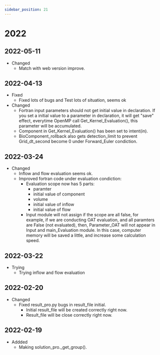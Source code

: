 ```yaml
---
sidebar_position: 21
---
```


# 2022

## 2022-05-11

- Changed
  - Match with web version improve.

## 2022-04-13

- Fixed
  - Fixed lots of bugs and Test lots of situation, seems ok
- Changed
  - Fortran input parameters should not get initial value in declaration. If you set a initial value to a parameter in declaration, it will get "save" effect, everytime OpenMP call Get_Kernel_Evaluation(), this parameter will be accumulated.
  - Component in Get_Kernel_Evaluation() has been set to intent(in).
  - BioComponent_rollback also gets detection_limit to prevent Grid_dt_second become 0 under Forward_Euler condiction.

## 2022-03-24

- Changed
  - Inflow and flow evaluation seems ok.
  - Improved fortran code under evaluation condiction:
    - Evaluation scope now has 5 parts:
      - paramter
      - initial value of component
      - volume
      - initial value of inflow
      - initial value of flow
    - Input module will not assign if the scope are all false, for example, if we are conducting OAT evaluation, and all paramters are False (not evaluated), then, Parameter_OAT will not appear in Input and main_Evaluation module. In this case, computer memory will be saved a little, and increase some calculation speed.

## 2022-03-22

- Trying
  - Trying inflow and flow evaluation

## 2022-02-20

- Changed
  - Fixed result_pro.py bugs in result_file initial.
    - Initial result_file will be created correctly right now.
    - Result_file will be close correctly right now.

## 2022-02-19

- Addded
  - Making solution_pro.\_get_group().
